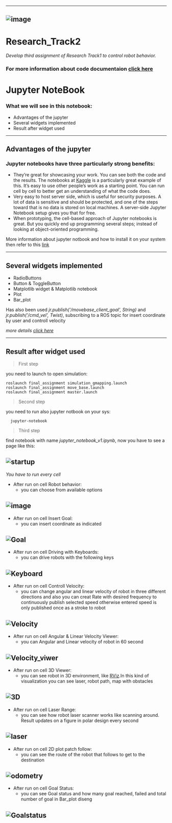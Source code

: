 -------------------------------------------------------------------------------------
![image](https://user-images.githubusercontent.com/80394968/164893651-97509a6f-be9f-4444-a7d0-cebec382c125.png)
-------------------------------------------------------------------------------------
# Research_Track2
*Develop third assignment of Research Track1 to control robot behavior.*
### For more information about code documentaion [click here](https://mohammadrezahajihosseini.github.io/Research_Track2/)
#
Jupyter NoteBook
================================
### What we will see in this notebook:
 * Advantages of the jupyter
 * Several widgets implemented 
 * Result after widget used

-------------------------------------------------------------------------------------
Advantages of the jupyter
----------------------
### Jupyter notebooks have three particularly strong benefits:
* They’re great for showcasing your work. You can see both the code and the results. The notebooks at [Kaggle](https://www.kaggle.com/code) is a particularly great example of this.
It’s easy to use other people’s work as a starting point. You can run cell by cell to better get an understanding of what the code does.
* Very easy to host server side, which is useful for security purposes. A lot of data is sensitive and should be protected, and one of the steps toward that is no data is stored on local machines. A server-side Jupyter Notebook setup gives you that for free.
* When prototyping, the cell-based approach of Jupyter notebooks is great. But you quickly end up programming several steps; instead of looking at object-oriented programming.

More information about jupyter notbook and how to install it on your system then refer to this [link](https://2021.aulaweb.unige.it/pluginfile.php/407745/mod_resource/content/0/rtII_2_2022.pdf)

-------------------------------------------------------------------------------------
Several widgets implemented 
----------------------
  -  RadioButtons
  -  Button & ToggleButton
  -  Matplotlib widget & Matplotlib notebook
  -  Plot
  -  Bar_plot
 
Has also been used *jr.publish('/movebase_client_goal', String)* and *jr.publish('/cmd_vel', Twist)*, subscribing to a ROS topic for insert coordinate by user and controll velocity

*more details [click here](https://github.com/jupyter-widgets/ipywidgets/blob/master/docs/source/examples/Widget%20List.ipynb)*

-------------------------------------------------------------------------------------
Result after widget used 
----------------------
> First step 
 
   you need to launch to open simulation: 
  
    roslaunch final_assignment simulation_gmapping.launch
    roslaunch final_assignment move_base.launch
    roslaunch final_assignment master.launch
        
> Second step
 
   you need to run also jupyter notbook on your sys:
  
      jupyter-notebook
    
> Third step

   find notebook with name *jupyter_notebook_v1.ipynb*, now you have to see a page like this: 
    
![startup](https://user-images.githubusercontent.com/80394968/164909401-bbb2b87d-76b8-42fd-b498-b7db1d6579ca.jpg)
-------------------------------------------------------------------------------------
*You have to run every cell*
  - After run on cell Robot behavior:
    - you can choose from available options

![image](https://user-images.githubusercontent.com/80394968/164909532-867c45dc-f1bb-42ba-bd93-82cd6c8831b2.png)
-------------------------------------------------------------------------------------
- After run on cell Insert Goal:
  - you can insert coordinate as indicated

![Goal](https://user-images.githubusercontent.com/80394968/164909799-a3ebd9b0-699a-490c-965f-49a032de3df6.jpg)
-------------------------------------------------------------------------------------
- After run on cell Driving with Keyboards:
  - you can drive robots with the following keys

![Keyboard](https://user-images.githubusercontent.com/80394968/164910028-a2ff29c9-ad6b-429d-8681-5df5f003ff2b.jpg)
-------------------------------------------------------------------------------------
- After run on cell Controll Velocity:
  - you can change angular and linear velocity of robot in three different directions and also you can creat Rate with desired frequency to continuously publish selected speed otherwise entered speed is only published once as a stroke to robot

![Velocity](https://user-images.githubusercontent.com/80394968/164910208-442ac60b-f557-41e1-894f-cd3740131ba5.jpg)
-------------------------------------------------------------------------------------
- After run on cell Angular & Linear Velocity Viewer:
  - you can Angular and Linear velocity of robot in 60 second

![Velocity_viwer](https://user-images.githubusercontent.com/80394968/165949286-1f87a213-e596-4257-b4e1-9e746a48468b.jpg)
-------------------------------------------------------------------------------------
- After run on cell 3D Viewer:
  - you can see robot in 3D environment, like [RViz](http://wiki.ros.org/rviz).In this kind of visualization you can see laser, robot path, map with obstacles

![3D](https://user-images.githubusercontent.com/80394968/164910302-3cc25a9e-775a-4bc1-94f4-0c0c5ab5ccac.jpg)
-------------------------------------------------------------------------------------
- After run on cell Laser Range:
  - you can see how robot laser scanner works like scanning around. Result updates on a figure in polar design every second

![laser](https://user-images.githubusercontent.com/80394968/165949505-716dbce0-153f-4ece-a2bd-a99ec5e81869.jpg)
-------------------------------------------------------------------------------------
- After run on cell 2D plot patch follow:
  - you can see the route of the robot that follows to get to the destination
 
![odometry](https://user-images.githubusercontent.com/80394968/165949546-9e0ae27d-cbbf-4910-a8ca-1fbd15cfbce7.jpg)
-------------------------------------------------------------------------------------
- After run on cell Goal Status:
  - you can see Goal status and how many goal reached, failed and total number of goal in Bar_plot diseng 
 
![Goalstatus](https://user-images.githubusercontent.com/80394968/165949832-046c9d9b-205b-4ebd-962d-509661b66b56.jpg)
-------------------------------------------------------------------------------------
